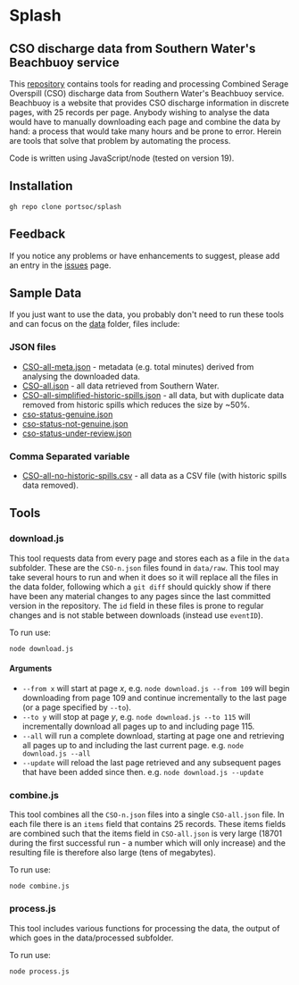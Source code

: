 #  Splash
## CSO discharge data from Southern Water's Beachbuoy service

This [repository](https://github.com/portsoc/splash) contains tools for reading and processing Combined Serage Overspill (CSO) discharge data from Southern Water's Beachbuoy service.
Beachbuoy is a website that provides CSO discharge information in discrete pages, with 25 records per page.  Anybody wishing to analyse the data would have to manually downloading each page and combine the data by hand: a process that would take many hours and be prone to error.  Herein are tools that solve that problem by automating the process. 

Code is written using JavaScript/node (tested on version 19).

## Installation
```shell
gh repo clone portsoc/splash
```

## Feedback
If you notice any problems or have enhancements to suggest, please add an entry in the [issues](https://github.com/portsoc/splash/issues) page.

## Sample Data
If you just want to use the data, you probably don't need to run these tools and can focus on the [data](/data) folder, files include:

### JSON files
* [CSO-all-meta.json](data/processed/CSO-all-meta.json) - metadata (e.g. total minutes) derived from analysing the downloaded data.
* [CSO-all.json](data/processed/CSO-all.json) - all data retrieved from Southern Water.
* [CSO-all-simplified-historic-spills.json](data/processed/CSO-all-simplified-historic-spills.json) - all data, but with duplicate data removed from historic spills which reduces the size by ~50%.
* [cso-status-genuine.json](data/processed/cso-status-genuine.json)
* [cso-status-not-genuine.json](data/processed/cso-status-not-genuine.json)
* [cso-status-under-review.json](data/processed/cso-status-under-review.json)

### Comma Separated variable
* [CSO-all-no-historic-spills.csv](data/processed/CSO-all-no-historic-spills.csv) - all data as a CSV file (with historic spills data removed).

## Tools

### download.js
This tool requests data from every page and stores each as a file in the `data` subfolder.  These are the `CSO-n.json` files found in `data/raw`.  This tool may take several hours to run and when it does so it will replace all the files in the data folder, following which a `git diff` should quickly show if there have been any material changes to any pages since the last committed version in the repository.  The `id` field in these files is prone to regular changes and is not stable between downloads (instead use `eventID`).

To run use:
```shell
node download.js
```

#### Arguments
* `--from x` will start at page _x_, e.g. `node download.js --from 109` will begin downloading from page 109 and continue incrementally to the last page (or a page specified by `--to`).
* `--to y` will stop at page _y_, e.g. `node download.js --to 115` will incrementally download all pages up to and including page 115.
* `--all` will run a complete download, starting at page one and retrieving all pages up to and including the last current page.  e.g. `node download.js --all`
* `--update` will reload the last page retrieved and any subsequent pages that have been added since then.  e.g. `node download.js --update`
 
### combine.js
This tool combines all the `CSO-n.json` files into a single `CSO-all.json` file.  In each file there is an `items` field that contains 25 records.  These items fields are combined such that the items field in `CSO-all.json` is very large (18701 during the first successful run - a number which will only increase) and the resulting file is therefore also large (tens of megabytes).

To run use: 
```shell
node combine.js
```

### process.js
This tool includes various functions for processing the data, the output of which goes in the data/processed subfolder.

To run use:
```shell
node process.js
```
